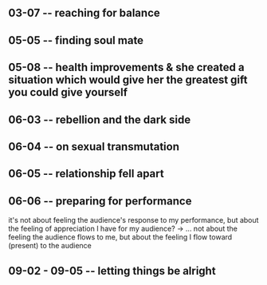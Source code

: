 ## 03-07 -- reaching for balance
## 05-05 -- finding soul mate


## 05-08 -- health improvements & she created a situation which would give her the greatest gift you could give yourself
## 06-03 -- rebellion and the dark side
## 06-04 -- on sexual transmutation
## 06-05 -- relationship fell apart

## 06-06 -- preparing for performance

it's not about feeling the audience's response to my performance, but about the feeling of appreciation I have for my audience?
 -> ... not about the feeling the audience flows to me, but about the feeling I flow toward (present) to the audience

## 09-02 - 09-05 -- letting things be alright
